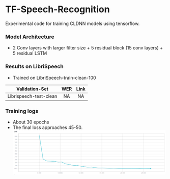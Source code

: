 # TF-Speech-Recognition
Experimental code for training CLDNN models using tensorflow.

### Model Architecture
- 2 Conv layers with larger filter size + 5 residual block (15 conv layers) + 5 residual LSTM 

### Results on LibriSpeech
- Trained on LibriSpeech-train-clean-100

|Validation-Set                | WER       |Link       |
|-----------------|:--------:|:--------:|
|Librispeech-test-clean| NA    | NA|

### Training logs
- About 30 epochs
- The final loss approaches 45-50.
![](./img/loss.png)
